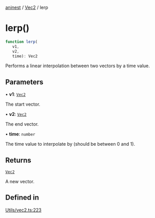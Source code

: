 [aninest](../../index.md) / [Vec2](../index.md) / lerp

# lerp()

```ts
function lerp(
   v1, 
   v2, 
   time): Vec2
```

Performs a linear interpolation between two vectors by a time value.

## Parameters

• **v1**: [`Vec2`](../type-aliases/Vec2.md)

The start vector.

• **v2**: [`Vec2`](../type-aliases/Vec2.md)

The end vector.

• **time**: `number`

The time value to interpolate by (should be between 0 and 1).

## Returns

[`Vec2`](../type-aliases/Vec2.md)

A new vector.

## Defined in

[Utils/vec2.ts:223](https://github.com/zphrs/aninest/blob/0970e35cce1ccab01b8ce4df8a59f00baff5cfda/core/src/Utils/vec2.ts#L223)

